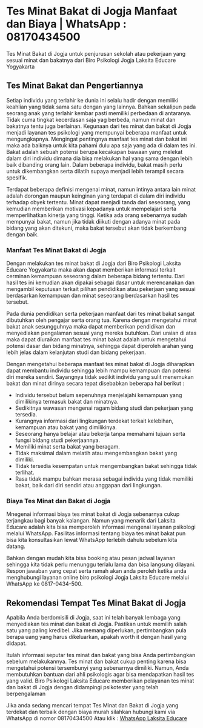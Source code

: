 # Tes Minat Bakat di Jogja Manfaat dan Biaya | WhatsApp : 08170434500
Tes Minat Bakat di Jogja untuk penjurusan sekolah atau pekerjaan yang sesuai minat dan bakatnya dari Biro Psikologi Jogja Laksita Educare Yogyakarta

## Tes Minat Bakat dan Pengertiannya
Setiap individu yang terlahir ke dunia ini selalu hadir dengan memiliki keahlian yang tidak sama satu dengan yang lainnya. Bahkan sekalipun pada seorang anak yang terlahir kembar pasti memiliki perbedaan di antaranya. Tidak cuma tingkat kecerdasan saja yag berbeda, namun minat dan bakatnya tentu juga berlainan. Kegunaan dari tes minat dan bakat di Jogja menjadi layanan tes psikologi yang mempunyai beberapa manfaat untuk mengungkapnya. Mengingat pentingnya manfaat tes minat dan bakat ini maka ada baiknya untuk kita pahami dulu apa saja yang ada di dalam tes ini. Bakat adalah sebuah potensi berupa kecakapan bawaan yang melekat dalam diri individu dimana dia bisa melakukan hal yang sama dengan lebih baik dibanding orang lain. Dalam beberapa individu, bakat masih perlu untuk dikembangkan serta dilatih supaya menjadi lebih terampil secara spesifik.

Terdapat beberapa definisi mengenai minat, namun intinya antara lain minat adalah dorongan maupun keinginan yang terdapat di dalam diri individu terhadap obyek tertentu. Minat dapat menjadi tanda dari seseorang, yang kemudian memberikan motivasi kepadanya untuk mempelajari serta memperlihatkan kinerja yang tinggi. Ketika ada orang sebenarnya sudah mempunyai bakat, namun jika tidak diikuti dengan adanya minat pada bidang yang akan ditekuni, maka bakat tersebut akan tidak berkembang dengan baik.

### Manfaat Tes Minat Bakat di Jogja
Dengan melakukan tes minat bakat di Jogja dari Biro Psikologi Laksita Educare Yogyakarta maka akan dapat memberikan informasi terkait cerminan kemampuan seseorang dalam beberapa bidang tertentu. Dari hasil tes ini kemudian akan dipakai sebagai dasar untuk merencanakan dan mengambil keputusan terkait pilihan pendidikan atau pekerjaan yang sesuai berdasarkan kemampuan dan minat seseorang berdasarkan hasil tes tersebut.

Pada dunia pendidikan serta pekerjaan manfaat dari tes minat bakat sangat dibutuhkan oleh pengajar serta orang tua. Karena dengan mengetahui minat bakat anak sesungguhnya maka dapat memberikan pendidikan dan menyediakan pengalaman sesuai yang mereka butuhkan.
Dari uraian di atas maka dapat diuraikan manfaat tes minat bakat adalah untuk mengetahui potensi dasar dan bidang minatnya, sehingga dapat diperoleh arahan yang lebih jelas dalam kelanjutan studi dan bidang pekerjaan.

Dengan mengetahui beberapa manfaat tes minat bakat di Jogja diharapkan dapat membantu individu sehingga lebih mampu kemampuan dan potensi diri mereka sendiri. Sayangnya tidak sedikit individu yang sulit menemukan bakat dan minat dirinya secara tepat disebabkan beberapa hal berikut :

- Individu tersebut belum sepenuhnya menjelajahi kemampuan yang dimilikinya termasuk bakat dan minatnya.
- Sedikitnya wawasan mengenai ragam bidang studi dan pekerjaan yang tersedia.
- Kurangnya informasi dari lingkungan terdekat terkait kelebihan, kemampuan atau bakat yang dimilikinya.
- Seseorang hanya belajar atau bekerja tanpa memahami tujuan serta fungsi bidang studi pekerjaannya.
- Memiliki minat serta bakat yang beragam.
- Tidak maksimal dalam melatih atau mengembangkan bakat yang dimiliki.
- Tidak tersedia kesempatan untuk mengembangkan bakat sehingga tidak terlihat.
- Rasa tidak mampu bahkan merasa sebagai individu yang tidak memiliki bakat, baik dari diri sendiri atau anggapan dari lingkungan.

### Biaya Tes Minat dan Bakat di Jogja
Mnegenai informasi biaya tes minat bakat di Jogja sebenarnya cukup terjangkau bagi banyak kalangan. Namun yang menarik dari Laksita Educare adalah kita bisa memperoleh informasi mengenai layanan psikologi melalui WhatsApp. Fasilitas informasi tentang biaya tes minat bakat pun bisa kita konsultasikan lewat WhatsApp terlebih dahulu sebelum kita datang.

Bahkan dengan mudah kita bisa booking atau pesan jadwal layanan sehingga kita tidak perlu menunggu terlalu lama dan bisa langsung dilayani. Respon jawaban yang cepat serta ramah akan anda peroleh ketika anda menghubungi layanan online biro psikologi Jogja Laksita Educare melalui WhatsApp ke 0817-0434-500.

## Rekomendasi Tempat Tes Minat Bakat di Jogja 
Apabila Anda berdomisili di Jogja, saat ini telah banyak lembaga yang menyediakan tes minat dan bakat di Jogja. Pastikan untuk memilih salah satu yang paling kredibel. Jika memang diperlukan, pertimbangkan pula berapa uang yang harus dikeluarkan, apakah worth it dengan hasil yang didapat.

Itulah informasi seputar tes minat dan bakat yang bisa Anda pertimbangkan sebelum melakukannya. Tes minat dan bakat cukup penting karena bisa mengetahui potensi tersembunyi yang sebenarnya dimiliki. Namun, Anda membutuhkan bantuan dari ahli psikologis agar bisa mendapatkan hasil tes yang valid. Biro Psikologi Laksita Educare memberikan pelayanan tes minat dan bakat di Jogja dengan didampingi psikotester yang telah berpengalaman

Jika anda sedang mencari tempat Tes Minat dan Bakat di Jogja yang terdekat dan terbaik dengan biaya murah silahkan hubungi kami via WhatsApp di nomor 08170434500
Atau klik : [WhatsApp Laksita Educare](https://go.lei.co.id/wa)
